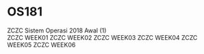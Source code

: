 # OS181
ZCZC Sistem Operasi 2018 Awal (1)  
ZCZC WEEK01 
ZCZC WEEK02 
ZCZC WEEK03 
ZCZC WEEK04 
ZCZC WEEK05
ZCZC WEEK06


